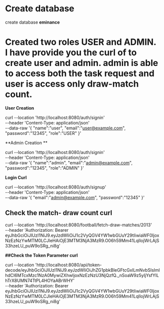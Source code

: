 # Create database 
create database **eminance**

# Created two roles USER and ADMIN. I have provide you the curl of to create user and admin. admin is able to access both the task request and user is access only draw-match count.

**User Creation**

curl --location 'http://localhost:8080/auth/signin' \
--header 'Content-Type: application/json' \
--data-raw '{
    "name":"user",
    "email":"user@example.com",
    "password":"12345",
    "role":"USER"
}'


**Admin Creation **


curl --location 'http://localhost:8080/auth/signin' \
--header 'Content-Type: application/json' \
--data-raw '{
    "name":"admin",
    "email":"admin@example.com",
    "password":"12345",
    "role":"ADMIN"
}'

**Login Curl**

curl --location 'http://localhost:8080/auth/signup' \
--header 'Content-Type: application/json' \
--data-raw '{
    "email":"admin@example.com",
    "password":"12345"
}'

## Check the match- draw count curl

curl --location 'http://localhost:8080/football/fetch-draw-matches/2013' \
--header 'Authorization: Bearer eyJhbGciOiJIUzI1NiJ9.eyJzdWIiOiJ1c2VyQGV4YW1wbGUuY29tIiwiaWF0IjoxNzEzNzYwMTM0LCJleHAiOjE3MTM3NjA3MzR9.O06h59Mm41LqllojWrLAjS33hzeLU_puW9oSRg_ni8g'

**##Check the Token Parameter curl**

curl --location 'http://localhost:8080/api/token-decode/eyJhbGciOiJIUzI1NiJ9.eyJzdWIiOiJhZG1pbkBleGFtcGxlLmNvbSIsImlhdCI6MTcxMzc1NzA0MywiZXhwIjoxNzEzNzU3NjQzfQ._nSoaW9z5yIjYsfYlLhTrX8UMN74TtPL4HOYaABrWHY' \
--header 'Authorization: Bearer eyJhbGciOiJIUzI1NiJ9.eyJzdWIiOiJ1c2VyQGV4YW1wbGUuY29tIiwiaWF0IjoxNzEzNzYwMTM0LCJleHAiOjE3MTM3NjA3MzR9.O06h59Mm41LqllojWrLAjS33hzeLU_puW9oSRg_ni8g'




